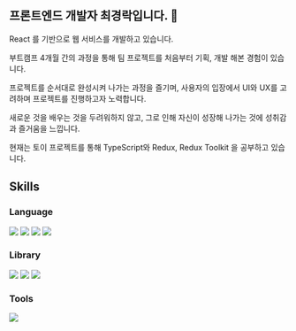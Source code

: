 ## 프론트엔드 개발자 최경락입니다. 👋

React 를 기반으로 웹 서비스를 개발하고 있습니다.

부트캠프 4개월 간의 과정을 통해 팀 프로젝트를 처음부터 기획, 개발 해본 경험이 있습니다.

프로젝트를 순서대로 완성시켜 나가는 과정을 즐기며, 사용자의 입장에서 UI와 UX를 고려하며 프로젝트를 진행하고자 노력합니다.

새로운 것을 배우는 것을 두려워하지 않고, 그로 인해 자신이 성장해 나가는 것에 성취감과 즐거움을 느낍니다.

현재는 토이 프로젝트를 통해 TypeScript와 Redux, Redux Toolkit 을 공부하고 있습니다.


## Skills
### Language
<img src="https://img.shields.io/badge/HTML-E34F26?style=for-the-badge&logo=html5&logoColor=white"> <img src="https://img.shields.io/badge/CSS-1572B6?style=for-the-badge&logo=css3&logoColor=white"> <img src="https://img.shields.io/badge/Javascript-F7DF1E?style=for-the-badge&logo=javascript&logoColor=black"> <img src="https://img.shields.io/badge/TypeScript-3178C6?style=for-the-badge&logo=typescript&logoColor=white"> 
### Library
<img src="https://img.shields.io/badge/React-61DAFB?style=for-the-badge&logo=react&logoColor=black"> <img src="https://img.shields.io/badge/redux-764ABC?style=for-the-badge&logo=redux&logoColor=white"> <img src="https://img.shields.io/badge/styled-components-DB7093?style=for-the-badge&logo=styled-components&logoColor=white"> 
### Tools
<img src="https://img.shields.io/badge/git-F05032?style=for-the-badge&logo=git&logoColor=white">
